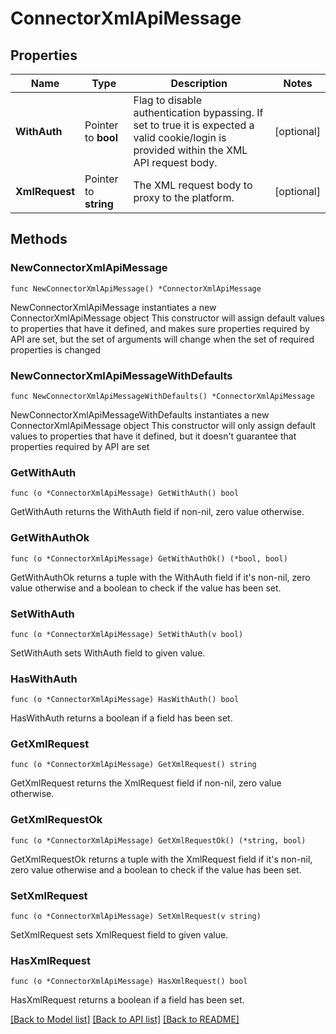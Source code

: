 # ConnectorXmlApiMessage

## Properties

Name | Type | Description | Notes
------------ | ------------- | ------------- | -------------
**WithAuth** | Pointer to **bool** | Flag to disable authentication bypassing. If set to true it is expected a valid cookie/login is provided within the XML API request body. | [optional] 
**XmlRequest** | Pointer to **string** | The XML request body to proxy to the platform. | [optional] 

## Methods

### NewConnectorXmlApiMessage

`func NewConnectorXmlApiMessage() *ConnectorXmlApiMessage`

NewConnectorXmlApiMessage instantiates a new ConnectorXmlApiMessage object
This constructor will assign default values to properties that have it defined,
and makes sure properties required by API are set, but the set of arguments
will change when the set of required properties is changed

### NewConnectorXmlApiMessageWithDefaults

`func NewConnectorXmlApiMessageWithDefaults() *ConnectorXmlApiMessage`

NewConnectorXmlApiMessageWithDefaults instantiates a new ConnectorXmlApiMessage object
This constructor will only assign default values to properties that have it defined,
but it doesn't guarantee that properties required by API are set

### GetWithAuth

`func (o *ConnectorXmlApiMessage) GetWithAuth() bool`

GetWithAuth returns the WithAuth field if non-nil, zero value otherwise.

### GetWithAuthOk

`func (o *ConnectorXmlApiMessage) GetWithAuthOk() (*bool, bool)`

GetWithAuthOk returns a tuple with the WithAuth field if it's non-nil, zero value otherwise
and a boolean to check if the value has been set.

### SetWithAuth

`func (o *ConnectorXmlApiMessage) SetWithAuth(v bool)`

SetWithAuth sets WithAuth field to given value.

### HasWithAuth

`func (o *ConnectorXmlApiMessage) HasWithAuth() bool`

HasWithAuth returns a boolean if a field has been set.

### GetXmlRequest

`func (o *ConnectorXmlApiMessage) GetXmlRequest() string`

GetXmlRequest returns the XmlRequest field if non-nil, zero value otherwise.

### GetXmlRequestOk

`func (o *ConnectorXmlApiMessage) GetXmlRequestOk() (*string, bool)`

GetXmlRequestOk returns a tuple with the XmlRequest field if it's non-nil, zero value otherwise
and a boolean to check if the value has been set.

### SetXmlRequest

`func (o *ConnectorXmlApiMessage) SetXmlRequest(v string)`

SetXmlRequest sets XmlRequest field to given value.

### HasXmlRequest

`func (o *ConnectorXmlApiMessage) HasXmlRequest() bool`

HasXmlRequest returns a boolean if a field has been set.


[[Back to Model list]](../README.md#documentation-for-models) [[Back to API list]](../README.md#documentation-for-api-endpoints) [[Back to README]](../README.md)


